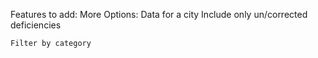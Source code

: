 Features to add:
    More Options:
        Data for a city
        Include only un/corrected deficiencies
    
    Filter by category

    